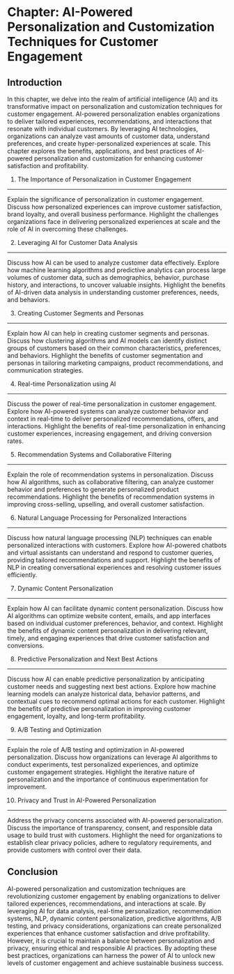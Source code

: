 Chapter: AI-Powered Personalization and Customization Techniques for Customer Engagement
========================================================================================

Introduction
------------

In this chapter, we delve into the realm of artificial intelligence (AI) and its transformative impact on personalization and customization techniques for customer engagement. AI-powered personalization enables organizations to deliver tailored experiences, recommendations, and interactions that resonate with individual customers. By leveraging AI technologies, organizations can analyze vast amounts of customer data, understand preferences, and create hyper-personalized experiences at scale. This chapter explores the benefits, applications, and best practices of AI-powered personalization and customization for enhancing customer satisfaction and profitability.

1. The Importance of Personalization in Customer Engagement
-----------------------------------------------------------

Explain the significance of personalization in customer engagement. Discuss how personalized experiences can improve customer satisfaction, brand loyalty, and overall business performance. Highlight the challenges organizations face in delivering personalized experiences at scale and the role of AI in overcoming these challenges.

2. Leveraging AI for Customer Data Analysis
-------------------------------------------

Discuss how AI can be used to analyze customer data effectively. Explore how machine learning algorithms and predictive analytics can process large volumes of customer data, such as demographics, behavior, purchase history, and interactions, to uncover valuable insights. Highlight the benefits of AI-driven data analysis in understanding customer preferences, needs, and behaviors.

3. Creating Customer Segments and Personas
------------------------------------------

Explain how AI can help in creating customer segments and personas. Discuss how clustering algorithms and AI models can identify distinct groups of customers based on their common characteristics, preferences, and behaviors. Highlight the benefits of customer segmentation and personas in tailoring marketing campaigns, product recommendations, and communication strategies.

4. Real-time Personalization using AI
-------------------------------------

Discuss the power of real-time personalization in customer engagement. Explore how AI-powered systems can analyze customer behavior and context in real-time to deliver personalized recommendations, offers, and interactions. Highlight the benefits of real-time personalization in enhancing customer experiences, increasing engagement, and driving conversion rates.

5. Recommendation Systems and Collaborative Filtering
-----------------------------------------------------

Explain the role of recommendation systems in personalization. Discuss how AI algorithms, such as collaborative filtering, can analyze customer behavior and preferences to generate personalized product recommendations. Highlight the benefits of recommendation systems in improving cross-selling, upselling, and overall customer satisfaction.

6. Natural Language Processing for Personalized Interactions
------------------------------------------------------------

Discuss how natural language processing (NLP) techniques can enable personalized interactions with customers. Explore how AI-powered chatbots and virtual assistants can understand and respond to customer queries, providing tailored recommendations and support. Highlight the benefits of NLP in creating conversational experiences and resolving customer issues efficiently.

7. Dynamic Content Personalization
----------------------------------

Explain how AI can facilitate dynamic content personalization. Discuss how AI algorithms can optimize website content, emails, and app interfaces based on individual customer preferences, behavior, and context. Highlight the benefits of dynamic content personalization in delivering relevant, timely, and engaging experiences that drive customer satisfaction and conversions.

8. Predictive Personalization and Next Best Actions
---------------------------------------------------

Discuss how AI can enable predictive personalization by anticipating customer needs and suggesting next best actions. Explore how machine learning models can analyze historical data, behavior patterns, and contextual cues to recommend optimal actions for each customer. Highlight the benefits of predictive personalization in improving customer engagement, loyalty, and long-term profitability.

9. A/B Testing and Optimization
-------------------------------

Explain the role of A/B testing and optimization in AI-powered personalization. Discuss how organizations can leverage AI algorithms to conduct experiments, test personalized experiences, and optimize customer engagement strategies. Highlight the iterative nature of personalization and the importance of continuous experimentation for improvement.

10. Privacy and Trust in AI-Powered Personalization
---------------------------------------------------

Address the privacy concerns associated with AI-powered personalization. Discuss the importance of transparency, consent, and responsible data usage to build trust with customers. Highlight the need for organizations to establish clear privacy policies, adhere to regulatory requirements, and provide customers with control over their data.

Conclusion
----------

AI-powered personalization and customization techniques are revolutionizing customer engagement by enabling organizations to deliver tailored experiences, recommendations, and interactions at scale. By leveraging AI for data analysis, real-time personalization, recommendation systems, NLP, dynamic content personalization, predictive algorithms, A/B testing, and privacy considerations, organizations can create personalized experiences that enhance customer satisfaction and drive profitability. However, it is crucial to maintain a balance between personalization and privacy, ensuring ethical and responsible AI practices. By adopting these best practices, organizations can harness the power of AI to unlock new levels of customer engagement and achieve sustainable business success.
